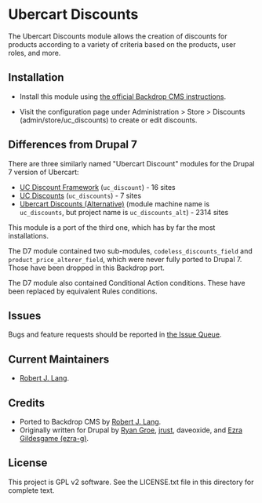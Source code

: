 Ubercart Discounts
======================

The Ubercart Discounts module allows the creation of discounts for products according to a variety of criteria based on the products, user roles, and more.

Installation
------------

- Install this module using [the official Backdrop CMS
instructions](https://backdropcms.org/guide/modules).

- Visit the configuration page under Administration > Store > Discounts
(admin/store/uc_discounts) to create or edit discounts.

Differences from Drupal 7
-------------------------

There are three similarly named "Ubercart Discount" modules for the Drupal 7
version of Ubercart:

* [UC Discount Framework](https://www.drupal.org/project/uc_discounts)
(`uc_discount`) - 16 sites
* [UC Discounts](https://www.drupal.org/project/uc_discounts) (`uc_discounts`) -
7 sites
* [Ubercart Discounts
(Alternative)](https://www.drupal.org/project/uc_discounts_alt) (module machine
name is `uc_discounts`, but project name is `uc_discounts_alt`) - 2314 sites

This module is a port of the third one, which has by far the most installations.

The D7 module contained two sub-modules, `codeless_discounts_field` and
`product_price_alterer_field`, which were never fully ported to Drupal 7. Those
have been dropped in this Backdrop port.

  The D7 module also contained Conditional Action conditions. These have been
  replaced by equivalent Rules conditions.

Issues
------

Bugs and feature requests should be reported in [the Issue Queue](https://github.com/backdrop-contrib/uc_discounts/issues).

Current Maintainers
-------------------

- [Robert J. Lang](https://github.com/bugfolder).

Credits
-------

- Ported to Backdrop CMS by [Robert J. Lang](https://github.com/bugfolder).
- Originally written for Drupal by [Ryan Groe](https://www.drupal.org/u/ryangroe), [jrust](https://www.drupal.org/user/124030), daveoxide, and [Ezra Gildesgame (ezra-g)](https://www.drupal.org/u/ezra-g).

License
-------

This project is GPL v2 software.
See the LICENSE.txt file in this directory for complete text.


